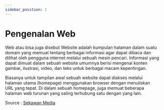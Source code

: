 ```yaml
---
sidebar_position: 1
---
```


# Pengenalan Web

Web atau bisa juga disebut Website adalah kumpulan halaman dalam suatu domain yang memuat tentang berbagai informasi agar dapat dibaca dan dilihat oleh pengguna internet melalui sebuah mesin pencari. Informasi yang dapat dimuat dalam sebuah website umumnya berisi mengenai konten gambar, ilustrasi, video, dan teks untuk berbagai macam kepentingan.

Biasanya untuk tampilan awal sebuah website dapat diakses melalui halaman utama (homepage) menggunakan browser dengan menuliskan URL yang tepat. Di dalam sebuah homepage, juga memuat beberapa halaman web turunan yang saling terhubung satu dengan yang lain.

Source : [Sekawan Media](https://www.sekawanmedia.co.id/pengertian-website/)